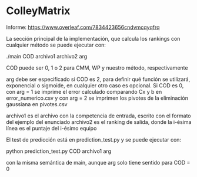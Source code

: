# ColleyMatrix

Informe:
https://www.overleaf.com/7834423656cndvmcqyqfrq

La sección principal de la implementación, que calcula los rankings con cualquier método se puede ejecutar con:

./main COD archivo1 archivo2 arg

COD puede ser 0, 1 o 2 para CMM, WP y nuestro método, respectivamente

arg debe ser especificado si COD es 2, para definir qué función se utilizará, exponencial o sigmoide, en cualquier otro caso es opcional. Si COD es 0, con arg = 1 se imprime el error calculado comparando Cx y b en error_numerico.csv y con arg = 2 se imprimen los pivotes de la eliminación gaussiana en pivotes.csv

archivo1 es el archivo con la competencia de entrada, escrito con el formato del ejemplo del enunciado
archivo2 es el ranking de salida, donde la i-ésima línea es el puntaje del i-ésimo equipo

El test de predicción está en prediction_test.py y se puede ejecutar con:

python prediction_test.py COD archivo1 arg

con la misma semántica de main, aunque arg solo tiene sentido para COD = 0
